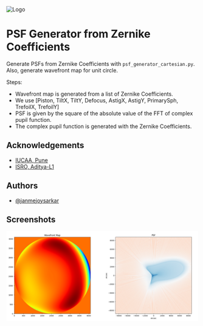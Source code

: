 
![Logo](https://suit.iucaa.in/sites/default/files/top_banner_compressed_2_1.png)


# PSF Generator from Zernike Coefficients

Generate PSFs from Zernike Coefficients with `psf_generator_cartesian.py`. Also, generate wavefront map for unit circle.

Steps:
- Wavefront map is generated from a list of Zernike Coefficients.
- We use [Piston, TiltX, TiltY, Defocus, AstigX, AstigY, PrimarySph, TrefoilX, TrefoilY]
- PSF is given by the square of the absolute value of the FFT of complex pupil function.
- The complex pupil function is generated with the Zernike Coefficients.
## Acknowledgements

 - [IUCAA, Pune](https://www.iucaa.in)
 - [ISRO, Aditya-L1](https://www.isro.gov.in/Aditya_L1.html)

## Authors

- [@janmejoysarkar](https://github.com/janmejoysarkar)

## Screenshots

![App Screenshot](README_files/screenshot_2025-06-09_16-52-25.png)
